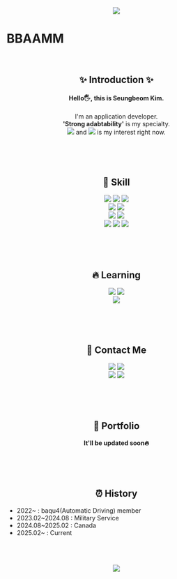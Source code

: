<div align='center'><img src="https://capsule-render.vercel.app/api?type=waving&color=BDBDC8&height=150&section=header" /></div>
<h1>BBAAMM</h1></br>

<h2 align='center'>✨ Introduction ✨</h1>
<h4 align='center'>Hello🖐️, this is Seungbeom Kim.</h3>
<p align='center'>
  I'm an application developer.</br>
  <b>'Strong adabtability'</b> is my specialty.</br>
  <img src="https://img.shields.io/badge/Web-E34F26?style=flat-square&logo=html5&logoColor=white"/>
   and
  <img src="https://img.shields.io/badge/AI-00B0D8?style=flat-square&logo=probot&logoColor=white"/>
  is my interest right now.</br>
</p></br></br></br>

<h2 align='center'>🚀 Skill</h1>
<p align='center'>
  <img src="https://img.shields.io/badge/Python-3776AB?style=flat-square&logo=python&logoColor=white"/>
  <img src="https://img.shields.io/badge/OpenCV-5C3EE8?style=flat-square&logo=opencv&logoColor=white"/>
  <img src="https://img.shields.io/badge/numpy-%23013243.svg?&style=flat-square&logo=numpy&logoColor=white"/></br>
  <img src="https://img.shields.io/badge/Kotlin-7F52FF?style=flat-square&logo=kotlin&logoColor=white"/>
  <img src="https://img.shields.io/badge/Android-34A853?style=flat-square&logo=android&logoColor=white"/></br>
  <img src="https://img.shields.io/badge/C-A8B9CC?style=flat-square&logo=C&logoColor=white"/>
  <img src="https://img.shields.io/badge/C++-00599C?style=flat-square&logo=cplusplus&logoColor=white"/></br>
  <img src="https://img.shields.io/badge/Tailwind CSS-06B6D4?style=flat-square&logo=tailwindcss&logoColor=white"/>
  <img src="https://img.shields.io/badge/react-%2361DAFB.svg?&style=flat-square&logo=react&logoColor=black" />
  <img src="https://img.shields.io/badge/spring-%236DB33F.svg?&style=flat-square&logo=spring&logoColor=white" />
</p></br></br></br>

<h2 align='center'>🔥 Learning</h1>
<p align='center'>
  <img src="https://img.shields.io/badge/AWS-232F3E?style=flat-square&logo=amazonwebservices&logoColor=white"/>
  <img src="https://img.shields.io/badge/MySQL-4479A1?style=flat-square&logo=mysql&logoColor=white"/></br>
  <img src="https://img.shields.io/badge/Rust-000000?style=flat-square&logo=rust&logoColor=white"/>
</p></br></br></br>

<h2 align='center'>🤝 Contact Me</h1>
<p align='center'>
  <img src="https://img.shields.io/badge/Notion-000000?style=flat-square&logo=notion&logoColor=white"/>
  <img src="https://img.shields.io/badge/Figma-F24E1E?style=flat-square&logo=figma&logoColor=white"/></br>
  <img src="https://img.shields.io/badge/Instagram-FF0069?style=flat-square&logo=instagram&logoColor=white"/>
  <img src="https://img.shields.io/badge/Gmail-EA4335?style=flat-square&logo=gmail&logoColor=white"/>
</p></br></br></br>

<h2 align='center'>💼 Portfolio</h1>
<p align='center'><b>It'll be updated soon🔥</b></p>
</br></br></br>

<h2 align='center'>⏰ History</h1>
<ul>
  <li>2022~ : baqu4(Automatic Driving) member</li>
  <li>2023.02~2024.08 : Military Service</li>
  <li>2024.08~2025.02 : Canada</li>
  <li>2025.02~ : Current</li>
</ul>
</br></br></br>
<div align='center'><img src="https://capsule-render.vercel.app/api?type=waving&color=BDBDC8&height=150&section=footer" /></div>
